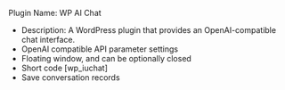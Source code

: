 Plugin Name: WP AI Chat
 * Description: A WordPress plugin that provides an OpenAI-compatible chat interface.
 * OpenAI compatible API parameter settings
 * Floating window, and can be optionally closed
 * Short code [wp_iuchat]
 * Save conversation records

